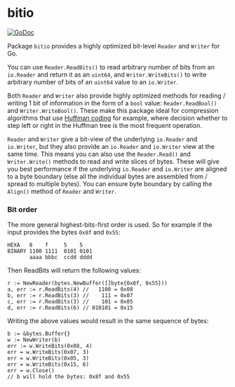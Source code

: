 # bitio

[![GoDoc](https://godoc.org/github.com/icza/bitio?status.svg)](https://godoc.org/github.com/icza/bitio)

Package `bitio` provides a highly optimized bit-level `Reader` and `Writer` for Go.

You can use `Reader.ReadBits()` to read arbitrary number of bits from an `io.Reader` and return it as an `uint64`,
and `Writer.WriteBits()` to write arbitrary number of bits of an `uint64` value to an `io.Writer`.

Both `Reader` and `Writer` also provide highly optimized methods for reading / writing
1 bit of information in the form of a `bool` value: `Reader.ReadBool()` and `Writer.WriteBool()`.
These make this package ideal for compression algorithms that use [Huffman coding](https://en.wikipedia.org/wiki/Huffman_coding) for example,
where decision whether to step left or right in the Huffman tree is the most frequent operation.

`Reader` and `Writer` give a bit-view of the underlying `io.Reader` and `io.Writer`, but they also provide
an `io.Reader` and `io.Writer` view at the same time. This means you can also use the `Reader.Read()` and
`Writer.Write()` methods to read and write slices of bytes. These will give you best performance if
the underlying `io.Reader` and `io.Writer` are aligned to a byte boundary (else all the individual bytes
are assembled from / spread to multiple bytes). You can ensure byte boundary by calling the `Align()`
method of `Reader` and `Writer`.

### Bit order

The more general highest-bits-first order is used. So for example if the input provides the bytes `0x8f` and `0x55`:

    HEXA   8    f     5    5
    BINARY 1100 1111  0101 0101
           aaaa bbbc  ccdd dddd

Then ReadBits will return the following values:

    r := NewReader(bytes.NewBuffer([]byte{0x8f, 0x55}))
    a, err := r.ReadBits(4) //   1100 = 0x08
    b, err := r.ReadBits(3) //    111 = 0x07
    c, err := r.ReadBits(3) //    101 = 0x05
    d, err := r.ReadBits(6) // 010101 = 0x15

Writing the above values would result in the same sequence of bytes:

    b := &bytes.Buffer{}
    w := NewWriter(b)
    err := w.WriteBits(0x08, 4)
    err = w.WriteBits(0x07, 3)
    err = w.WriteBits(0x05, 3)
    err = w.WriteBits(0x15, 6)
    err = w.Close()
    // b will hold the bytes: 0x8f and 0x55
